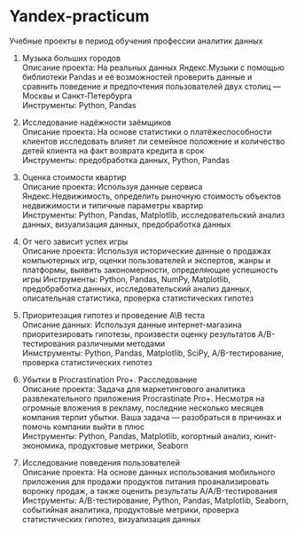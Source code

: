 # Yandex-practicum
Учебные проекты в период обучения профессии аналитик данных

1. Музыка больших городов\
Описание проекта: На реальных данных Яндекс.Музыки c помощью библиотеки Pandas и её возможностей проверить данные и сравнить поведение и предпочтения пользователей двух столиц — Москвы и Санкт-Петербурга\
Инструменты: Python, Pandas

2. Исследование надёжности заёмщиков\
Описание проекта: На основе статистики о платёжеспособности клиентов исследовать влияет ли семейное положение и количество детей клиента на факт возврата кредита в срок\
Инструменты: предобработка данных, Python, Pandas

3. Оценка стоимости квартир\
Описание проекта: Используя данные сервиса Яндекс.Недвижимость, определить рыночную стоимость объектов недвижимости и типичные параметры квартир\
Инструменты: Python, Pandas, Matplotlib, исследовательский анализ данных, визуализация данных, предобработка данных

4. От чего зависит успех игры\
Описание проекта: Используя исторические данные о продажах компьютерных игр, оценки пользователей и экспертов, жанры и платформы, выявить закономерности, определяющие успешность игры 
Инструменты: Python, Pandas, NumPy, Matplotlib, предобработка данных, исследовательский анализ данных, описательная статистика, проверка статистических гипотез

5. Приоритезация гипотез и проведение А\В теста\
Описание данных: Используя данные интернет-магазина приоритезировать гипотезы, произвести оценку результатов A/B-тестирования различными методами\
Инмструменты: Python, Pandas, Matplotlib, SciPy, A/B-тестирование, проверка статистических гипотез

6. Убытки в Procrastination Pro+. Расследование\
Описание проекта: Задача для маркетингового аналитика развлекательного приложения Procrastinate Pro+. Несмотря на огромные вложения в рекламу, последние несколько месяцев компания терпит убытки. Ваша задача — разобраться в причинах и помочь компании выйти в плюс\
Инструменты: Python, Pandas, Matplotlib, когортный анализ, юнит-экономика, продуктовые метрики, Seaborn

7. Исследование поведения пользователей\
Описание проекта: На основе данных использования мобильного приложения для продажи продуктов питания проанализировать воронку продаж, а также оценить результаты A/A/B-тестирования\
Инструменты: A/B-тестирование, Python, Pandas, Matplotlib, Seaborn, событийная аналитика, продуктовые метрики, проверка статистических гипотез, визуализация данных
